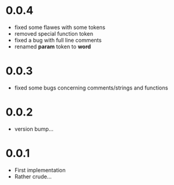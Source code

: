 0.0.4
=====

*   fixed some flawes with some tokens
*   removed special function token
*   fixed a bug with full line comments
*   renamed __param__ token to __word__

0.0.3
=====

*   fixed some bugs concerning comments/strings and functions

0.0.2
=====

*   version bump...

0.0.1
=====

*   First implementation
*   Rather crude...

